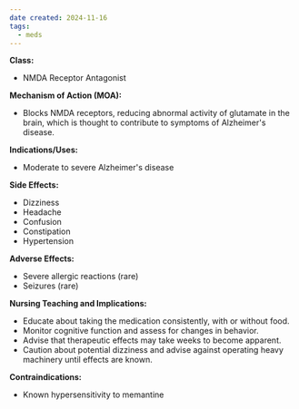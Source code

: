 ```yaml
---
date created: 2024-11-16
tags:
  - meds
---
```

**Class:**
- NMDA Receptor Antagonist

**Mechanism of Action (MOA):**
- Blocks NMDA receptors, reducing abnormal activity of glutamate in the brain, which is thought to contribute to symptoms of Alzheimer's disease.

**Indications/Uses:**
- Moderate to severe Alzheimer's disease

**Side Effects:**
- Dizziness
- Headache
- Confusion
- Constipation
- Hypertension

**Adverse Effects:**
- Severe allergic reactions (rare)
- Seizures (rare)

**Nursing Teaching and Implications:**
- Educate about taking the medication consistently, with or without food.
- Monitor cognitive function and assess for changes in behavior.
- Advise that therapeutic effects may take weeks to become apparent.
- Caution about potential dizziness and advise against operating heavy machinery until effects are known.

**Contraindications:**
- Known hypersensitivity to memantine